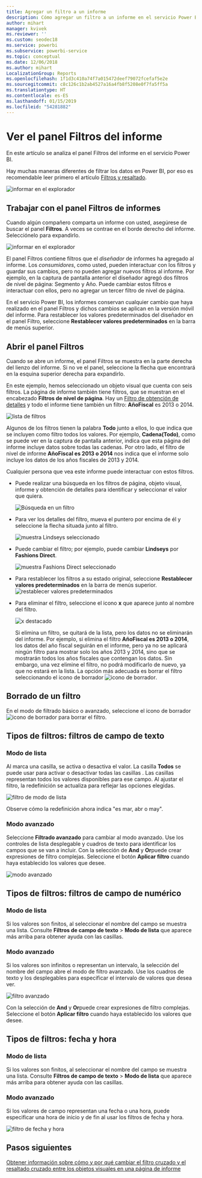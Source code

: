 ```yaml
---
title: Agregar un filtro a un informe
description: Cómo agregar un filtro a un informe en el servicio Power BI para consumidores
author: mihart
manager: kvivek
ms.reviewer: ''
ms.custom: seodec18
ms.service: powerbi
ms.subservice: powerbi-service
ms.topic: conceptual
ms.date: 12/06/2018
ms.author: mihart
LocalizationGroup: Reports
ms.openlocfilehash: 1f1d3c410a74f7a015472deef79072fcefaf5e2e
ms.sourcegitcommit: c8c126c1b2ab4527a16a4fb8f5208e0f7fa5ff5a
ms.translationtype: HT
ms.contentlocale: es-ES
ms.lasthandoff: 01/15/2019
ms.locfileid: "54281882"
---
```

# <a name="take-a-tour-of-the-report-filters-pane"></a>Ver el panel Filtros del informe
En este artículo se analiza el panel Filtros del informe en el servicio Power BI.

Hay muchas maneras diferentes de filtrar los datos en Power BI, por eso es recomendable leer primero el artículo [Filtros y resaltado](../power-bi-reports-filters-and-highlighting.md).

![informar en el explorador](media/end-user-report-filter/power-bi-browser.png)

## <a name="working-with-the-report-filters-pane"></a>Trabajar con el panel Filtros de informes
Cuando algún compañero comparta un informe con usted, asegúrese de buscar el panel **Filtros**. A veces se contrae en el borde derecho del informe. Selecciónelo para expandirlo.   

![informar en el explorador](media/end-user-report-filter/power-bi-expanded.png)

El panel Filtros contiene filtros que el *diseñador* de informes ha agregado al informe. Los *consumidores*, como usted, pueden interactuar con los filtros y guardar sus cambios, pero no pueden agregar nuevos filtros al informe. Por ejemplo, en la captura de pantalla anterior el diseñador agregó dos filtros de nivel de página: Segmento y Año. Puede cambiar estos filtros e interactuar con ellos, pero no agregar un tercer filtro de nivel de página.

En el servicio Power BI, los informes conservan cualquier cambio que haya realizado en el panel Filtros y dichos cambios se aplican en la versión móvil del informe. Para restablecer los valores predeterminados del diseñador en el panel Filtro, seleccione **Restablecer valores predeterminados** en la barra de menús superior.     

## <a name="open-the-filters-pane"></a>Abrir el panel Filtros
Cuando se abre un informe, el panel Filtros se muestra en la parte derecha del lienzo del informe. Si no ve el panel, seleccione la flecha que encontrará en la esquina superior derecha para expandirlo.  

En este ejemplo, hemos seleccionado un objeto visual que cuenta con seis filtros. La página de informe también tiene filtros, que se muestran en el encabezado **Filtros de nivel de página**. Hay un [Filtro de obtención de detalles](../power-bi-report-add-filter.md) y todo el informe tiene también un filtro:  **AñoFiscal** es 2013 o 2014.

![lista de filtros](media/end-user-report-filter/power-bi-filter-list.png)

Algunos de los filtros tienen la palabra **Todo** junto a ellos, lo que indica que se incluyen como filtro todos los valores.  Por ejemplo, **Cadena(Todo)**, como se puede ver en la captura de pantalla anterior, indica que esta página del informe incluye datos sobre todas las cadenas.  Por otro lado, el filtro de nivel de informe **AñoFiscal es 2013 o 2014** nos indica que el informe solo incluye los datos de los años fiscales de 2013 y 2014.

Cualquier persona que vea este informe puede interactuar con estos filtros.

- Puede realizar una búsqueda en los filtros de página, objeto visual, informe y obtención de detalles para identificar y seleccionar el valor que quiera. 

    ![Búsqueda en un filtro](media/end-user-report-filter/power-bi-filter-search.png)

- Para ver los detalles del filtro, mueva el puntero por encima de él y seleccione la flecha situada junto al filtro.
  
   ![muestra Lindseys seleccionado](media/end-user-report-filter/power-bi-expan-filter.png)
* Puede cambiar el filtro; por ejemplo, puede cambiar **Lindseys** por **Fashions Direct**.
  
     ![muestra Fashions Direct seleccionado](media/end-user-report-filter/power-bi-filter-chain.png)

* Para restablecer los filtros a su estado original, seleccione **Restablecer valores predeterminados** en la barra de menús superior.    
    ![restablecer valores predeterminados](media/end-user-report-filter/power-bi-reset-to-default.png)
    
* Para eliminar el filtro, seleccione el icono **x** que aparece junto al nombre del filtro.
  
    ![x destacado](media/end-user-report-filter/power-bi-delete-filter.png)

  Si elimina un filtro, se quitará de la lista, pero los datos no se eliminarán del informe.  Por ejemplo, si elimina el filtro **AñoFiscal es 2013 o 2014**, los datos del año fiscal seguirán en el informe, pero ya no se aplicará ningún filtro para mostrar solo los años 2013 y 2014, sino que se mostrarán todos los años fiscales que contengan los datos.  Sin embargo, una vez elimine el filtro, no podrá modificarlo de nuevo, ya que no estará en la lista. La opción más adecuada es borrar el filtro seleccionando el icono de borrador ![ icono de borrador ](media/end-user-report-filter/power-bi-eraser-icon.png).
  
  



## <a name="clear-a-filter"></a>Borrado de un filtro
 En el modo de filtrado básico o avanzado, seleccione el icono de borrador  ![icono de borrador](media/end-user-report-filter/pbi_erasericon.jpg) para borrar el filtro. 


## <a name="types-of-filters-text-field-filters"></a>Tipos de filtros: filtros de campo de texto
### <a name="list-mode"></a>Modo de lista
Al marca una casilla, se activa o desactiva el valor. La casilla **Todos** se puede usar para activar o desactivar todas las casillas . Las casillas representan todos los valores disponibles para ese campo.  Al ajustar el filtro, la redefinición se actualiza para reflejar las opciones elegidas. 

![filtro de modo de lista](media/end-user-report-filter/power-bi-restatement-new.png)

Observe cómo la redefinición ahora indica "es mar, abr o may".

### <a name="advanced-mode"></a>Modo avanzado
Seleccione **Filtrado avanzado** para cambiar al modo avanzado. Use los controles de lista desplegable y cuadros de texto para identificar los campos que se van a incluir. Con la selección de **And** y **Or**puede crear expresiones de filtro complejas. Seleccione el botón **Aplicar filtro** cuando haya establecido los valores que desee.  

![modo avanzado](media/end-user-report-filter/power-bi-advanced.png)

## <a name="types-of-filters-numeric-field-filters"></a>Tipos de filtros: filtros de campo de numérico
### <a name="list-mode"></a>Modo de lista
Si los valores son finitos, al seleccionar el nombre del campo se muestra una lista.  Consulte **Filtros de campo de texto** &gt; **Modo de lista** que aparece más arriba para obtener ayuda con las casillas.   

### <a name="advanced-mode"></a>Modo avanzado
Si los valores son infinitos o representan un intervalo, la selección del nombre del campo abre el modo de filtro avanzado. Use los cuadros de texto y los desplegables para especificar el intervalo de valores que desea ver. 

![filtro avanzado](media/end-user-report-filter/power-bi-dropdown-and-text.png)

Con la selección de **And** y **Or**puede crear expresiones de filtro complejas. Seleccione el botón **Aplicar filtro** cuando haya establecido los valores que desee.

## <a name="types-of-filters-date-and-time"></a>Tipos de filtros: fecha y hora
### <a name="list-mode"></a>Modo de lista
Si los valores son finitos, al seleccionar el nombre del campo se muestra una lista.  Consulte **Filtros de campo de texto** &gt; **Modo de lista** que aparece más arriba para obtener ayuda con las casillas.   

### <a name="advanced-mode"></a>Modo avanzado
Si los valores de campo representan una fecha o una hora, puede especificar una hora de inicio y de fin al usar los filtros de fecha y hora.  

![filtro de fecha y hora](media/end-user-report-filter/pbi_date-time-filters.png)


## <a name="next-steps"></a>Pasos siguientes
[Obtener información sobre cómo y por qué cambiar el filtro cruzado y el resaltado cruzado entre los objetos visuales en una página de informe](end-user-interactions.md)